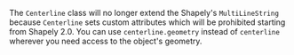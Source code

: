 The `Centerline` class will no longer extend the Shapely's `MultiLineString` because `Centerline` sets custom attributes which will be prohibited starting from Shapely 2.0. You can use `centerline.geometry` instead of `centerline` wherever you need access to the object's geometry.

